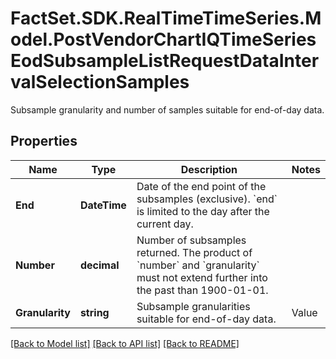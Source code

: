 # FactSet.SDK.RealTimeTimeSeries.Model.PostVendorChartIQTimeSeriesEodSubsampleListRequestDataIntervalSelectionSamples
Subsample granularity and number of samples suitable for end-of-day data.

## Properties

Name | Type | Description | Notes
------------ | ------------- | ------------- | -------------
**End** | **DateTime** | Date of the end point of the subsamples (exclusive). &#x60;end&#x60; is limited to the day after the current day. | 
**Number** | **decimal** | Number of subsamples returned. The product of &#x60;number&#x60; and &#x60;granularity&#x60; must not extend further into the past than 1900-01-01. | 
**Granularity** | **string** | Subsample granularities suitable for end-of-day data. | Value | Description | | - -- | - -- | | 1d | Each subsample interval encompasses 1 day. | | 1w | Each subsample interval encompasses 1 week. | | 1m | Each subsample interval encompasses 1 month. | | 3m | Each subsample interval encompasses 3 month. | | 6m | Each subsample interval encompasses 6 month. | | 1y | Each subsample interval encompasses 1 year. |   | [optional] [default to GranularityEnum._1w]

[[Back to Model list]](../README.md#documentation-for-models) [[Back to API list]](../README.md#documentation-for-api-endpoints) [[Back to README]](../README.md)

